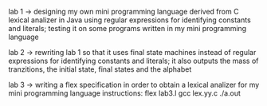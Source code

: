 lab 1 -> designing my own mini programming language derived from C
         lexical analizer in Java using regular expressions for identifying constants and literals; testing it on some programs written in my mini programming language
         
lab 2 -> rewriting lab 1 so that it uses final state machines instead of regular expressions for identifying constants and literals; it also outputs the mass of tranzitions,
         the initial state, final states and the alphabet
         
lab 3 -> writing a flex specification in order to obtain a lexical analizer for my mini programming language
instructions:
    flex lab3.l
    gcc lex.yy.c
    ./a.out
